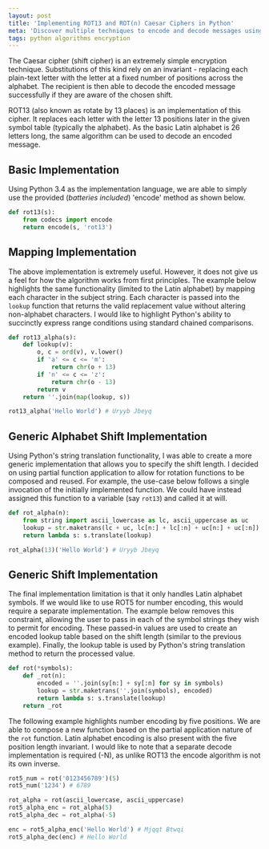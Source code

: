 ```yaml
---
layout: post
title: 'Implementing ROT13 and ROT(n) Caesar Ciphers in Python'
meta: 'Discover multiple techniques to encode and decode messages using ROT13 and ROT(n) Caesar ciphers in Python, with practical examples and clear explanations.'
tags: python algorithms encryption
---
```


The Caesar cipher (shift cipher) is an extremely simple encryption technique.
Substitutions of this kind rely on an invariant - replacing each plain-text letter with the letter at a fixed number of positions across the alphabet.
The recipient is then able to decode the encoded message successfully if they are aware of the chosen shift.

<!--more-->

ROT13 (also known as rotate by 13 places) is an implementation of this cipher.
It replaces each letter with the letter 13 positions later in the given symbol table (typically the alphabet).
As the basic Latin alphabet is 26 letters long, the same algorithm can be used to decode an encoded message.

## Basic Implementation

Using Python 3.4 as the implementation language, we are able to simply use the provided (_batteries included_) 'encode' method as shown below.

```python
def rot13(s):
    from codecs import encode
    return encode(s, 'rot13')
```

## Mapping Implementation

The above implementation is extremely useful.
However, it does not give us a feel for how the algorithm works from first principles.
The example below highlights the same functionality (limited to the Latin alphabet) by mapping each character in the subject string.
Each character is passed into the `lookup` function that returns the valid replacement value without altering non-alphabet characters.
I would like to highlight Python's ability to succinctly express range conditions using standard chained comparisons.

```python
def rot13_alpha(s):
    def lookup(v):
        o, c = ord(v), v.lower()
        if 'a' <= c <= 'm':
            return chr(o + 13)
        if 'n' <= c <= 'z':
            return chr(o - 13)
        return v
    return ''.join(map(lookup, s))

rot13_alpha('Hello World') # Uryyb Jbeyq
```

## Generic Alphabet Shift Implementation

Using Python's string translation functionality, I was able to create a more generic implementation that allows you to specify the shift length.
I decided on using partial function application to allow for rotation functions to be composed and reused.
For example, the use-case below follows a single invocation of the initially implemented function.
We could have instead assigned this function to a variable (say `rot13`) and called it at will.

```python
def rot_alpha(n):
    from string import ascii_lowercase as lc, ascii_uppercase as uc
    lookup = str.maketrans(lc + uc, lc[n:] + lc[:n] + uc[n:] + uc[:n])
    return lambda s: s.translate(lookup)

rot_alpha(13)('Hello World') # Uryyb Jbeyq
```

## Generic Shift Implementation

The final implementation limitation is that it only handles Latin alphabet symbols.
If we would like to use ROT5 for number encoding, this would require a separate implementation.
The example below removes this constraint, allowing the user to pass in each of the symbol strings they wish to permit for encoding.
These passed-in values are used to create an encoded lookup table based on the shift length (similar to the previous example).
Finally, the lookup table is used by Python's string translation method to return the processed value.

```python
def rot(*symbols):
    def _rot(n):
        encoded = ''.join(sy[n:] + sy[:n] for sy in symbols)
        lookup = str.maketrans(''.join(symbols), encoded)
        return lambda s: s.translate(lookup)
    return _rot
```

The following example highlights number encoding by five positions.
We are able to compose a new function based on the partial application nature of the `rot` function.
Latin alphabet encoding is also present with the five position length invariant.
I would like to note that a separate decode implementation is required (-N), as unlike ROT13 the encode algorithm is not its own inverse.

```python
rot5_num = rot('0123456789')(5)
rot5_num('1234') # 6789

rot_alpha = rot(ascii_lowercase, ascii_uppercase)
rot5_alpha_enc = rot_alpha(5)
rot5_alpha_dec = rot_alpha(-5)

enc = rot5_alpha_enc('Hello World') # Mjqqt Btwqi
rot5_alpha_dec(enc) # Hello World
```
